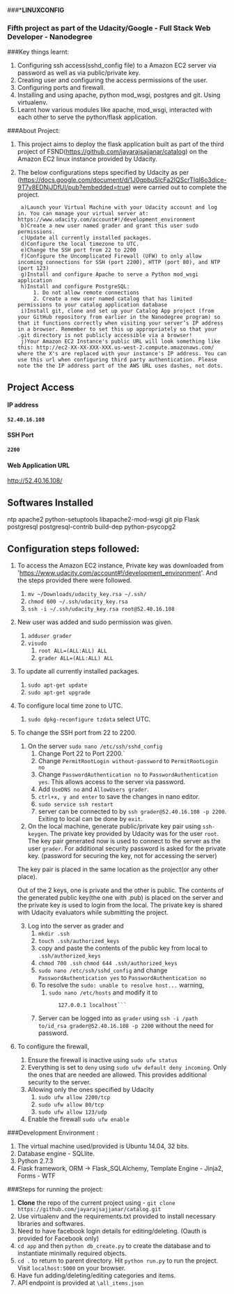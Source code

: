###*******************LINUXCONFIG******************

###             Fifth project as part of the Udacity/Google - Full Stack Web Developer - Nanodegree
 
###Key things learnt:
1. Configuring ssh access(sshd_config file) to a Amazon EC2 server via password as well as via public/private key.
2. Creating user and configuring the access permissions of the user.
3. Configuring ports and firewall.
4. Installing and using apache, python mod_wsgi, postgres and git. Using virtualenv. 
5. Learnt how various modules like apache, mod_wsgi, interacted with each other to serve the python/flask application. 


###About Project:
1. This project aims to deploy the flask application built as part of the third project of FSND(https://github.com/jayarajsajjanar/catalog) on the Amazon EC2 linux instance provided by Udacity. 
2. The below configurations steps specified by Udacity as per (https://docs.google.com/document/d/1J0gpbuSlcFa2IQScrTIqI6o3dice-9T7v8EDNjJDfUI/pub?embedded=true) were carried out to complete the project. 

	    a)Launch your Virtual Machine with your Udacity account and log in. You can manage your virtual server at: https://www.udacity.com/account#!/development_environment
	    b)Create a new user named grader and grant this user sudo permissions.
	    c)Update all currently installed packages.
	    d)Configure the local timezone to UTC.
	    e)Change the SSH port from 22 to 2200
    	f)Configure the Uncomplicated Firewall (UFW) to only allow incoming connections for SSH (port 2200), HTTP (port 80), and NTP (port 123)
    	g)Install and configure Apache to serve a Python mod_wsgi application
    	h)Install and configure PostgreSQL:
    		1. Do not allow remote connections
    		2. Create a new user named catalog that has limited permissions to your catalog application database
    	i)Install git, clone and set up your Catalog App project (from your GitHub repository from earlier in the Nanodegree program) so that it functions correctly when visiting your server’s IP address in a browser. Remember to set this up appropriately so that your .git directory is not publicly accessible via a browser!
    	j)Your Amazon EC2 Instance's public URL will look something like this: http://ec2-XX-XX-XXX-XXX.us-west-2.compute.amazonaws.com/ where the X's are replaced with your instance's IP address. You can use this url when configuring third party authentication. Please note the the IP address part of the AWS URL uses dashes, not dots.

## Project Access
#### IP address

**`52.40.16.108`**

#### SSH Port

**`2200`**

#### Web Application URL

http://52.40.16.108/  

## Softwares Installed

ntp apache2 python-setuptools libapache2-mod-wsgi git pip Flask postgresql postgresql-contrib build-dep python-psycopg2 

## Configuration steps followed:

1. To access the Amazon EC2 instance, Private key was downloaded from 'https://www.udacity.com/account#!/development_environment'. And the steps provided there were followed. 
	1. `mv ~/Downloads/udacity_key.rsa ~/.ssh/`
	2. `chmod 600 ~/.ssh/udacity_key.rsa`
	3. `ssh -i ~/.ssh/udacity_key.rsa root@52.40.16.108`
2. New user was added and sudo permission was given. 
	1. `adduser grader`
	2. `visudo` 
		1. `root ALL=(ALL:ALL) ALL`
    	2. `grader ALL=(ALL:ALL) ALL`
3. To update all currently installed packages.
	1. `sudo apt-get update`
	2. `sudo apt-get upgrade`
4. To configure local time zone to UTC.
	1. `sudo dpkg-reconfigure tzdata` select UTC.
5. To change the SSH port from 22 to 2200.
	1. On the server `sudo nano /etc/ssh/sshd_config` 
		1. Change Port 22 to Port 2200.`
		2. Change `PermitRootLogin without-password` to `PermitRootLogin no`
		3. Change `PasswordAuthentication no` to `PasswordAuthentication yes`. This allows access to the server via password.
		4. Add `UseDNS no` and `AllowUsers grader`. 
		5. `ctrl+x, y and enter` to save the changes in nano editor.
		6. `sudo service ssh restart`
		7. server can be connected to by `ssh grader@52.40.16.108 -p 2200`. Exiting to local can be done by `exit`.
	2. On the local machine, generate public/private key pair using `ssh-keygen`. The private key provided by Udacity was for the user `root`. The key pair generated now is used to connect to the server as the user `grader`. For additional security password is asked for the private key. (password for securing the key, not for accessing the server)

	The key pair is placed in the same location as the project(or any other place).  

	Out of the 2 keys, one is private and the other is public. The contents of the generated public key(the one with .pub) is placed on the server and the private key is used to login from the local. The private key is shared with Udacity evaluators while submitting the project. 

	3. Log into the server as grader and 
		1. `mkdir .ssh`
		2. `touch .ssh/authorized_keys`
		3. copy and paste the contents of the public key from local to `.ssh/authorized_keys`
		4. `chmod 700 .ssh` `chmod 644 .ssh/authorized_keys`
		5. `sudo nano /etc/ssh/sshd_config` and change `PasswordAuthentication yes` to `PasswordAuthentication no`
		6. To resolve the `sudo: unable to resolve host...` warning, 
			1. `sudo nano /etc/hosts` and modify it to 
				```52.40.16.108 @ip-10-20-24-202
				   127.0.0.1 localhost```
		7. Server can be logged into as `grader` using `ssh -i /path to/id_rsa grader@52.40.16.108 -p 2200` without the need for password.
6. To configure the firewall,
	1. Ensure the firewall is inactive using `sudo ufw status`
	2. Everything is set to `deny` using `sudo ufw default deny incoming`. Only the ones that are needed are allowed. This provides additional security to the server.
	3. Allowing only the ones specified by Udacity 
		1. `sudo ufw allow 2200/tcp`
		2. `sudo ufw allow 80/tcp`
		3. `sudo ufw allow 123/udp`
	4. Enable the firewall `sudo ufw enable`	






###Development Environment :
1. The virtual machine used/provided is Ubuntu 14.04, 32 bits.
2. Database engine - SQLlite.
3. Python 2.7.3
4. Flask framework, ORM -> Flask_SQLAlchemy, Template Engine - Jinja2, Forms - WTF

###Steps for running the project:
1. **Clone** the repo of the current project using - `git clone https://github.com/jayarajsajjanar/catalog.git` 
2.  Use virtualenv and the requirements.txt provided to install necessary libraries and softwares.
3.  Need to have facebook login details for editing/deleting. (Oauth is provided for Facebook only)
2. `cd app` and then  `python db_create.py` to create the database and to instantiate minimally required objects.
3. `cd .` to return to parent directory. Hit `python run.py` to run the project. Visit `localhost:5000` on your browser.
4.  Have fun adding/deleting/editing categories and items.
5.  API endpoint is provided at `\all_items.json`

      

